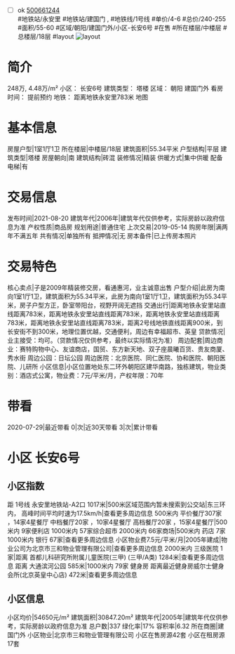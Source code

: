 - [ ] ok [500661244](https://bj.5i5j.com/ershoufang/500661244.html)  
 #地铁站/永安里 #地铁站/建国门 ,  #地铁线/1号线
#单价/4-6 #总价/240-255 #面积/55-60   #区域/朝阳/建国门外/小区-长安6号 #在售 #所在楼层/中楼层 #总楼层/18层 #layout 
![layout](http://image2.5i5j.com//group2/M00/E9/6D/CgqJNF62mPmACUbFAALTrHZ298A715.jpg_P5.jpg) 
# 简介 
 248万,  4.48万/m² 
小区： 长安6号
建筑类型： 塔楼
区域： 朝阳 建国门外
看房时间： 提前预约
地铁： 距离地铁永安里783米 地图
# 基本信息 
 房屋户型|1室1厅1卫
所在楼层|中楼层/18层
建筑面积|55.34平米
户型结构|平层
建筑类型|塔楼
房屋朝向|南
建筑结构|砖混
装修情况|精装
供暖方式|集中供暖
配备电梯|有
# 交易信息 
 发布时间|2021-08-20
建筑年代|2006年|建筑年代仅供参考，实际房龄以政府信息为准
产权性质|商品房
规划用途|普通住宅
上次交易|2019-05-14
购房年限|满两年不满五年
共有情况|单独所有
抵押情况|无
房本备件|已上传房本照片
# 交易特色 
 核心卖点|子是2009年精装修交房，看通惠河，业主诚意出售
户型介绍|此房为南向1室1厅1卫，建筑面积为55.34平米，此房为南向1室1厅1卫，建筑面积为55.34平米，房子户型方正，卧室带阳台，视野开阔无遮挡
交通出行|距离地铁永安里站直线距离783米，距离地铁永安里站直线距离783米，距离地铁永安里站直线距离783米，距离地铁永安里站直线距离783米，距离2号线地铁直线距离900米，到长安街不到300米，地理位置优越，交通便利，周边有幸福超市、英皇
贷款情况|业主接受：均可。（贷款情况仅供参考，最终以实际情况为准）
周边配套|周边商业：赛特购物中心、友谊商店，国贸、东方新天地、双子座晨曦百货、贵友商厦、秀水街 周边公园：日坛公园 周边医院：北京医院、同仁医院、协和医院、朝阳医院、儿研所
小区信息|小区位置地处东二环外朝阳区建华南路，独栋建筑，物业类别：酒店式公寓，物业费：7元/平米/月，产权年限：70年
# 带看 
 2020-07-29|最近带看	 0|次|近30天带看	 3|次|累计带看
# 小区 长安6号
## 小区指数 
 距 1号线 永安里地铁站-A2口 1017米|500米区域范围内暂未搜索到公交站|东三环内， 高峰时间平均时速为17.5km/h|查看更多周边信息
500米内 平价餐厅307家 ，14家4星餐厅
中档餐厅20家 ，10家4星餐厅
高档餐厅20家 ，15家4星餐厅|500米内 9家便利店
1000米内 57家综合超市
2000米内 66家商场|500米内 药店 7家
1000米内 银行 67家|查看更多周边信息
小区物业费7.5元/平米/月|2005年建成|物业公司为北京市三和物业管理有限公司|查看更多周边信息
2000米内 三级医院 1家|距离 首都儿科研究所附属儿童医院(三甲) (三甲/A类) 1284米|查看更多周边信息
距离 大通滨河公园 585米|1000米内 79家 健身房
距离最近健身房威尔士健身会所(北京英皇中心店) 472米|查看更多周边信息
## 小区信息 
 小区均价|54650元/m²
建筑面积|30847.20m²
建筑年代|2005年|建筑年代仅供参考，实际房龄以政府信息为准
总户数|337
绿化率|17%
容积率|6.32
所在商圈|建国门外
小区物业|北京市三和物业管理有限公司
小区在售房源42套
小区在租房源17套
